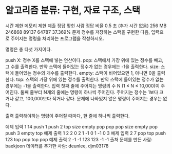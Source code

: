 # 알고리즘 분류: 구현, 자료 구조, 스택

시간 제한	메모리 제한	제출	정답	맞힌 사람	정답 비율
0.5 초 (추가 시간 없음)	256 MB	246868	89137	64787	37.369%
문제
정수를 저장하는 스택을 구현한 다음, 입력으로 주어지는 명령을 처리하는 프로그램을 작성하시오.

명령은 총 다섯 가지이다.

push X: 정수 X를 스택에 넣는 연산이다.
pop: 스택에서 가장 위에 있는 정수를 빼고, 그 수를 출력한다. 만약 스택에 들어있는 정수가 없는 경우에는 -1을 출력한다.
size: 스택에 들어있는 정수의 개수를 출력한다.
empty: 스택이 비어있으면 1, 아니면 0을 출력한다.
top: 스택의 가장 위에 있는 정수를 출력한다. 만약 스택에 들어있는 정수가 없는 경우에는 -1을 출력한다.
입력
첫째 줄에 주어지는 명령의 수 N (1 ≤ N ≤ 10,000)이 주어진다. 둘째 줄부터 N개의 줄에는 명령이 하나씩 주어진다. 주어지는 정수는 1보다 크거나 같고, 100,000보다 작거나 같다. 문제에 나와있지 않은 명령이 주어지는 경우는 없다.

출력
출력해야하는 명령이 주어질 때마다, 한 줄에 하나씩 출력한다.

예제 입력 1 
14
push 1
push 2
top
size
empty
pop
pop
pop
size
empty
pop
push 3
empty
top
예제 출력 1 
2
2
0
2
1
-1
0
1
-1
0
3
예제 입력 2 
7
pop
top
push 123
top
pop
top
pop
예제 출력 2 
-1
-1
123
123
-1
-1
출처
문제를 만든 사람: baekjoon
데이터를 추가한 사람: deunlee, djm03178
